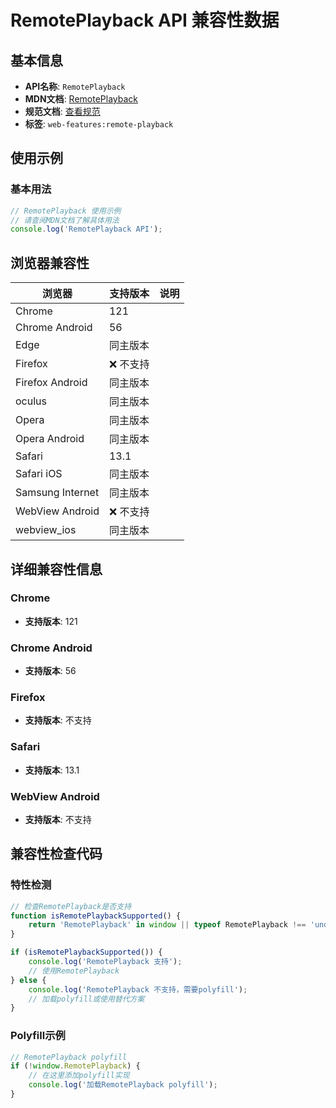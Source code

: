 # RemotePlayback API 兼容性数据

## 基本信息

- **API名称**: `RemotePlayback`
- **MDN文档**: [RemotePlayback](https://developer.mozilla.org/docs/Web/API/RemotePlayback)
- **规范文档**: [查看规范](https://w3c.github.io/remote-playback/#remoteplayback-interface)
- **标签**: `web-features:remote-playback`

## 使用示例

### 基本用法

```javascript
// RemotePlayback 使用示例
// 请查阅MDN文档了解具体用法
console.log('RemotePlayback API');
```

## 浏览器兼容性

| 浏览器 | 支持版本 | 说明 |
|--------|----------|------|
| Chrome | 121 |  |
| Chrome Android | 56 |  |
| Edge | 同主版本 |  |
| Firefox | ❌ 不支持 |  |
| Firefox Android | 同主版本 |  |
| oculus | 同主版本 |  |
| Opera | 同主版本 |  |
| Opera Android | 同主版本 |  |
| Safari | 13.1 |  |
| Safari iOS | 同主版本 |  |
| Samsung Internet | 同主版本 |  |
| WebView Android | ❌ 不支持 |  |
| webview_ios | 同主版本 |  |

## 详细兼容性信息

### Chrome

- **支持版本**: 121

### Chrome Android

- **支持版本**: 56

### Firefox

- **支持版本**: 不支持

### Safari

- **支持版本**: 13.1

### WebView Android

- **支持版本**: 不支持

## 兼容性检查代码

### 特性检测

```javascript
// 检查RemotePlayback是否支持
function isRemotePlaybackSupported() {
    return 'RemotePlayback' in window || typeof RemotePlayback !== 'undefined';
}

if (isRemotePlaybackSupported()) {
    console.log('RemotePlayback 支持');
    // 使用RemotePlayback
} else {
    console.log('RemotePlayback 不支持，需要polyfill');
    // 加载polyfill或使用替代方案
}
```

### Polyfill示例

```javascript
// RemotePlayback polyfill
if (!window.RemotePlayback) {
    // 在这里添加polyfill实现
    console.log('加载RemotePlayback polyfill');
}
```


